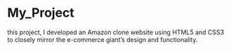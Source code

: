 # My_Project
this project, I developed an Amazon clone website using HTML5 and CSS3 to closely mirror the e-commerce giant’s design and functionality.
